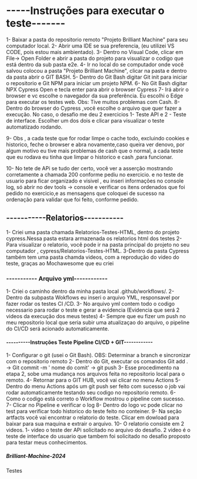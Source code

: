 # -----Instruções para executar o teste------- 

1- Baixar a pasta do repositorio remoto "Projeto Brilliant Machine" para seu computador local.
2- Abrir uma IDE se sua preferencia, (eu utilizei VS CODE, pois estou mais ambientado).
3- Dentro no Visual Code, clicar em File-> Open Folder e abrir a pasta do projeto para visualizar o codigo que está dentro da sub pasta e2e.
4- Ir no local do se computador onde você salvou colocou a pasta "Projeto Brilliant Machine", clicar na pasta e dentro da pasta abrir o GIT BASH. 
5- Dentro do Git Bash digitar Git init para iniciar o repositorio e Git NPM para iniciar um projeto NPM.
6- No Git Bash digitar NPX Cypress Open e tecla enter para abrir o browser Cypress
7- Irá abrir o browser e vc escolhe o navegador da sua preferência. Eu escolhi o Edge para executar os testes web. Obs: Tive muitos problemas com Cash.
8- Dentro do browser do Cypress ,você escolhe o arquivo que quer fazer a execução. 
No caso, o desafio me deu 2 exercicios 1- Teste API e 2 - Teste de interface. Escolher um dos dois e clicar para visualizar o teste automatizado rodando.

9- Obs , a cada teste que for rodar limpe o cache todo, excluindo cookies e historico, feche o browser e abra novamente,caso queira ver denovo, por algum motivo eu tive mais problemas de cash que o normal, a cada teste que eu rodava eu tinha que limpar o historico e cash ,para funcionar.

10- No tete de APi se tudo der certo, você ver a asserção mostrando corretamente a chamada 200 conforme pediu no exercicio. 
e no teste de usuario para ficar organizado e visivel , eu inseri informações no console log, só abrir no dev tools -> console e verificar os itens ordenados que foi pedido no exercicio,e as mensagens que coloquei de sucesso na ordenação para validar que foi feito, conforme pedido.

## -----------Relatorios-----------

1- Criei uma pasta chamada Relatorios-Testes-HTML, dentro do projeto cypress.Nessa pasta estara armazenada os relatorios html dos testes
2- Para visualizar o relatorio, você pode ir na pasta principal do projeto no seu computador , cypress/Relatorios-Testes-HTML. 
3-Dentro da pasta Cypress também tem uma pasta chamda videos, com a reprodução do video do teste, graças ao Mochawesome que eu criei 

### ----------- Arquivo yml------------

1- Criei o caminho dentro da minha pasta local .github/workflows/. 
2- Dentro da subpasta Wokflows eu inseri o arquivo YML, responsavel por fazer rodar os testes CI /CD. 
3- No arquivo yml contem todo o codigo necessario para rodar o teste e gerar a evidencia (Evidencia que será 2 videos da execução dos meus testes)
4- Sempre que eu fizer um push no meu repositorio local que seria subir uma atualizaçao do arquivo, o pipeline do CI/CD será acionado automaticamente.

#### ----------Instruções Teste Pipeline CI/CD + GIT------------

1- Configurar o git (usei o Git Bash). OBS: Determinar a branch e sincronizar com o repositorio remoto
2- Dentro do Git, executar os comandos Git add .  -> Git commit -m ' nome do comit' -> git push 
3- Esse procedimento na etapa 2, sobe uma mudança nos arquivos feita no repositorio local para o remoto. 
4- Retornar para o GIT HUB, você vai clicar no menu Actions
5- Dentro do menu Actions após um git push ser feito com sucesso o job vai rodar automaticamente testando seu codigo no repositorio remoto.
6- Como o codigo está correto o Workflow mostrou o pipeline com sucesso.
7- Clicar no Pipeline e verificar o log
8- Dentro do logo vc pode clicar no test para verificar todo historico do teste feito no conteiner.
9- Na seção artfacts você vai encontrar o relatorio do teste. Clicar em dowload para baixar para sua maquina e extrair o arquivo.
10- O relatorio consiste em 2 videos. 1- video o teste der APi solicitado no arquivo do desafio. 2 video é o teste de interface do usuario que tambem foi solicitado no desafio proposto para testar meus conhecimentos.

#####  Brilliant-Machine-2024
Testes
